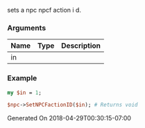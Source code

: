 sets a npc npcf action i d.
### Arguments
**Name**|**Type**|**Description**
:---|:---|:---
in||

### Example

```perl
my $in = 1;

$npc->SetNPCFactionID($in); # Returns void
```


Generated On 2018-04-29T00:30:15-07:00